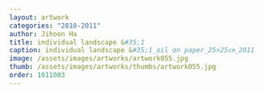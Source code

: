 ```yaml
---
layout: artwork 
categories: "2010-2011"
author: Jihoon Ha 
title: individual landscape &#35;1 
caption: individual landscape &#35;1_oil on paper_25×25㎝_2011
image: /assets/images/artworks/artwork055.jpg 
thumb: /assets/images/artworks/thumbs/artwork055.jpg 
order: 1011003 
---
```

